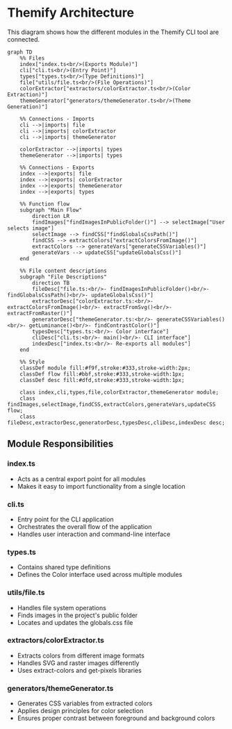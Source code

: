 # Themify Architecture

This diagram shows how the different modules in the Themify CLI tool are connected.

```mermaid
graph TD
    %% Files
    index["index.ts<br/>(Exports Module)"]
    cli["cli.ts<br/>(Entry Point)"]
    types["types.ts<br/>(Type Definitions)"]
    file["utils/file.ts<br/>(File Operations)"]
    colorExtractor["extractors/colorExtractor.ts<br/>(Color Extraction)"]
    themeGenerator["generators/themeGenerator.ts<br/>(Theme Generation)"]

    %% Connections - Imports
    cli -->|imports| file
    cli -->|imports| colorExtractor
    cli -->|imports| themeGenerator

    colorExtractor -->|imports| types
    themeGenerator -->|imports| types

    %% Connections - Exports
    index -->|exports| file
    index -->|exports| colorExtractor
    index -->|exports| themeGenerator
    index -->|exports| types

    %% Function flow
    subgraph "Main Flow"
        direction LR
        findImages["findImagesInPublicFolder()"] --> selectImage["User selects image"]
        selectImage --> findCSS["findGlobalsCssPath()"]
        findCSS --> extractColors["extractColorsFromImage()"]
        extractColors --> generateVars["generateCSSVariables()"]
        generateVars --> updateCSS["updateGlobalsCss()"]
    end

    %% File content descriptions
    subgraph "File Descriptions"
        direction TB
        fileDesc["file.ts:<br/>- findImagesInPublicFolder()<br/>- findGlobalsCssPath()<br/>- updateGlobalsCss()"]
        extractorDesc["colorExtractor.ts:<br/>- extractColorsFromImage()<br/>- extractFromSvg()<br/>- extractFromRaster()"]
        generatorDesc["themeGenerator.ts:<br/>- generateCSSVariables()<br/>- getLuminance()<br/>- findContrastColor()"]
        typesDesc["types.ts:<br/>- Color interface"]
        cliDesc["cli.ts:<br/>- main()<br/>- CLI interface"]
        indexDesc["index.ts:<br/>- Re-exports all modules"]
    end

    %% Style
    classDef module fill:#f9f,stroke:#333,stroke-width:2px;
    classDef flow fill:#bbf,stroke:#333,stroke-width:1px;
    classDef desc fill:#dfd,stroke:#333,stroke-width:1px;

    class index,cli,types,file,colorExtractor,themeGenerator module;
    class findImages,selectImage,findCSS,extractColors,generateVars,updateCSS flow;
    class fileDesc,extractorDesc,generatorDesc,typesDesc,cliDesc,indexDesc desc;
```

## Module Responsibilities

### index.ts

- Acts as a central export point for all modules
- Makes it easy to import functionality from a single location

### cli.ts

- Entry point for the CLI application
- Orchestrates the overall flow of the application
- Handles user interaction and command-line interface

### types.ts

- Contains shared type definitions
- Defines the Color interface used across multiple modules

### utils/file.ts

- Handles file system operations
- Finds images in the project's public folder
- Locates and updates the globals.css file

### extractors/colorExtractor.ts

- Extracts colors from different image formats
- Handles SVG and raster images differently
- Uses extract-colors and get-pixels libraries

### generators/themeGenerator.ts

- Generates CSS variables from extracted colors
- Applies design principles for color selection
- Ensures proper contrast between foreground and background colors
